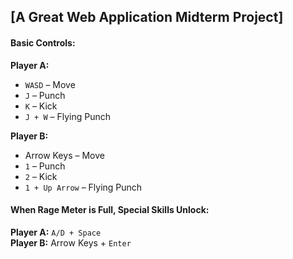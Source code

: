 ## [A Great Web Application Midterm Project]  

#### Basic Controls:  

**Player A:**  
- `WASD` – Move  
- `J` – Punch  
- `K` – Kick  
- `J + W` – Flying Punch  

**Player B:**  
- Arrow Keys – Move  
- `1` – Punch  
- `2` – Kick  
- `1 + Up Arrow` – Flying Punch  

#### When Rage Meter is Full, Special Skills Unlock:  

**Player A:** `A/D + Space`  
**Player B:** Arrow Keys + `Enter`  
